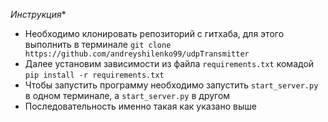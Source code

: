 *Инструкция** 
- Необходимо клонировать репозиторий с гитхаба, для этого 
выполнить в терминале `git clone https://github.com/andreyshilenko99/udpTransmitter`
- Далее установим зависимости из файла `requirements.txt` комадой `pip install -r requirements.txt`
- Чтобы запустить программу необходимо запустить `start_server.py` в одном терминале, а `start_server.py` в другом
- Последовательность именно такая как указано выше
